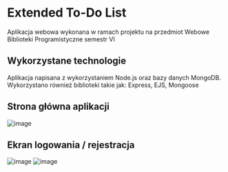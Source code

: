 # Extended To-Do List
Aplikacja webowa wykonana w ramach projektu na przedmiot Webowe Biblioteki Programistyczne semestr VI

## Wykorzystane technologie
Aplikacja napisana z wykorzystaniem Node.js oraz bazy danych MongoDB. Wykorzystano również biblioteki takie jak: Express, EJS, Mongoose

## Strona główna aplikacji
![image](https://user-images.githubusercontent.com/44378819/119660868-0108e580-be30-11eb-9ea3-cd7f0a87a31a.png)

## Ekran logowania / rejestracja
![image](https://user-images.githubusercontent.com/44378819/119659710-b89cf800-be2e-11eb-89c6-1ede7b2e9c39.png)
![image](https://user-images.githubusercontent.com/44378819/119659663-ac189f80-be2e-11eb-9944-68a682701c43.png)
